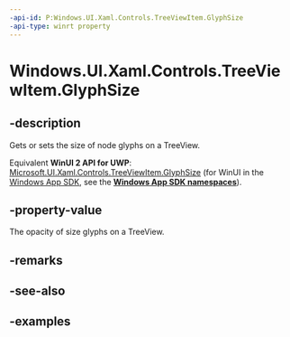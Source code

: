 ```yaml
---
-api-id: P:Windows.UI.Xaml.Controls.TreeViewItem.GlyphSize
-api-type: winrt property
---
```


<!-- Property syntax.
public double GlyphSize { get;  set; }
-->

# Windows.UI.Xaml.Controls.TreeViewItem.GlyphSize

## -description

Gets or sets the size of node glyphs on a TreeView.

Equivalent **WinUI 2 API for UWP**: [Microsoft.UI.Xaml.Controls.TreeViewItem.GlyphSize](/windows/winui/api/microsoft.ui.xaml.controls.treeviewitem.glyphsize) (for WinUI in the [Windows App SDK](/windows/apps/windows-app-sdk/), see the **[Windows App SDK namespaces](/windows/windows-app-sdk/api/winrt/)**).

## -property-value

The opacity of size glyphs on a TreeView.

## -remarks

## -see-also

## -examples

